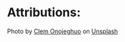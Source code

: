 # Attributions:
Photo by <a href="https://unsplash.com/@clemono?utm_content=creditCopyText&utm_medium=referral&utm_source=unsplash">Clem Onojeghuo</a> on <a href="https://unsplash.com/photos/assorted-book-lot-x7CDil50KKY?utm_content=creditCopyText&utm_medium=referral&utm_source=unsplash">Unsplash</a>
  